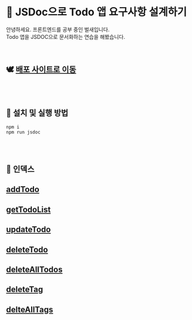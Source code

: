 # 🎯 JSDoc으로 Todo 앱 요구사항 설계하기


안녕하세요. 프론트엔드를 공부 중인 벌새입니다.<br>
Todo 앱을 JSDOC으로 문서화하는 연습을 해봤습니다.
<br><br><br>

## 🕊️ [배포 사이트로 이동]()

<br><br>



## 🔔 설치 및 실행 방법
 
    npm i
    npm run jsdoc

<br><br>

## 📎 인덱스

## [addTodo](global.html#addTodo)

## [getTodoList](global.html#getTodoList)

## [updateTodo](global.html#updateTodo)

## [deleteTodo](global.html#deleteTodo)

## [deleteAllTodos](global.html#deleteAllTodos)

## [deleteTag](global.html#deleteTag)

## [delteAllTags](global.html#delteAllTags)
